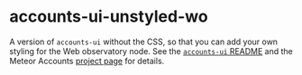 
# accounts-ui-unstyled-wo

A version of `accounts-ui` without the CSS, so that you can add your
own styling for the Web observatory node. See the [`accounts-ui`
README](https://atmospherejs.com/meteor/accounts-ui) and the
Meteor Accounts [project page](https://www.meteor.com/accounts) for
details.


